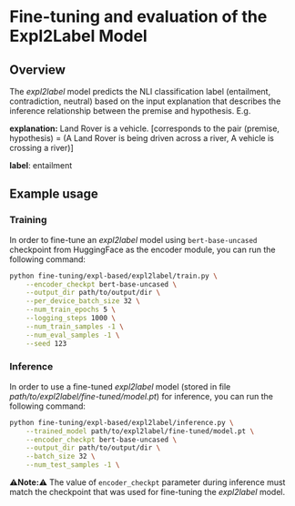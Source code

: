 # Fine-tuning and evaluation of the Expl2Label Model

## Overview
The _expl2label_ model predicts the NLI classification label (entailment, contradiction, neutral) based on the input explanation that describes the inference relationship between the premise and hypothesis. E.g.

__explanation:__ Land Rover is a vehicle. [corresponds to the pair (premise, hypothesis) = (A Land Rover is being driven across a river, A vehicle is crossing a river)]

__label__: entailment

## Example usage

### Training
In order to fine-tune an _expl2label_ model using `bert-base-uncased` checkpoint from HuggingFace as the encoder module, you can run the following command:

```bash
python fine-tuning/expl-based/expl2label/train.py \
    --encoder_checkpt bert-base-uncased \
    --output_dir path/to/output/dir \
    --per_device_batch_size 32 \
    --num_train_epochs 5 \
    --logging_steps 1000 \
    --num_train_samples -1 \
    --num_eval_samples -1 \
    --seed 123
```

### Inference
In order to use a fine-tuned *expl2label* model (stored in file *path/to/expl2label/fine-tuned/model.pt*) for inference, you can run the following command:

```bash
python fine-tuning/expl-based/expl2label/inference.py \
    --trained_model path/to/expl2label/fine-tuned/model.pt \
    --encoder_checkpt bert-base-uncased \
    --output_dir path/to/output/dir \
    --batch_size 32 \
    --num_test_samples -1 \
```

:warning:**Note:**:warning: The value of `encoder_checkpt` parameter during inference must match the checkpoint that was used for fine-tuning the *expl2label* model.